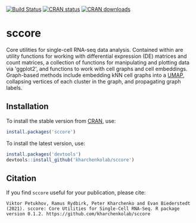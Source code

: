 [![Build Status](https://travis-ci.com/kharchenkolab/sccore.svg?branch=master)](https://travis-ci.com/github/kharchenkolab/sccore)
[![CRAN status](https://www.r-pkg.org/badges/version/sccore)](https://cran.r-project.org/package=sccore)
[![CRAN downloads](https://cranlogs.r-pkg.org/badges/sccore)](https://cran.r-project.org/package=sccore)

# sccore
Core utilities for single-cell RNA-seq data analysis. Contained within are utility functions for working with differential expression (DE) matrices and count matrices, a collection of functions for manipulating and plotting data via 'ggplot2', and functions to work with cell graphs and cell embeddings. Graph-based methods include embedding kNN cell graphs into a [UMAP](https://github.com/lmcinnes/umap), collapsing vertices of each cluster in the graph, and propagating graph labels.
 
## Installation


To install the stable version from [CRAN](https://cran.r-project.org/web/packages/sccore/index.html), use:

```r
install.packages('sccore')
```

To install the latest version, use:

```r
install.packages('devtools')
devtools::install_github('kharchenkolab/sccore')
```

## Citation

If you find `sccore` useful for your publication, please cite:

```
Viktor Petukhov, Ramus Rydbirk, Peter Kharchenko and Evan Biederstedt
(2021). sccore: Core Utilities for Single-Cell RNA-Seq. R package
version 0.1.2. https://github.com/kharchenkolab/sccore
```
